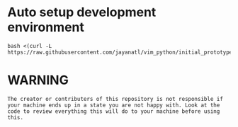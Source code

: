 # Auto setup development environment

```
bash <(curl -L https://raw.githubusercontent.com/jayanatl/vim_python/initial_prototype/install_centos.sh)
```

# WARNING
```
The creator or contributers of this repository is not responsible if your machine ends up in a state you are not happy with. Look at the code to review everything this will do to your machine before using this.
```
